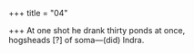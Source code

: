 +++
title = "04"

+++
At one shot he drank thirty ponds at once,  
hogsheads [?] of soma—(did) Indra.  